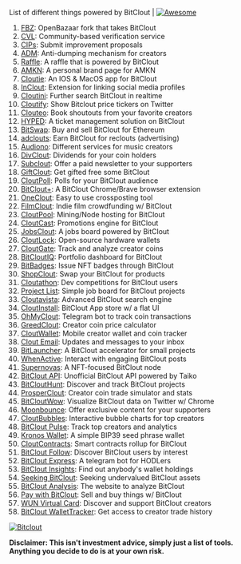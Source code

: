 List of different things powered by BitClout  | [![Awesome](https://cdn.rawgit.com/sindresorhus/awesome/d7305f38d29fed78fa85652e3a63e154dd8e8829/media/badge.svg)](https://github.com/Mentors4EDU/Awesome-Clout)

1. [FBZ](https://github.com/Mentors4EDU/FBZ): OpenBazaar fork that takes  BitClout
2. [CVL](https://www.cvl.ac/): Community-based verification service
3. [CIPs](https://github.com/Mentors4EDU/BitClout-Proposals): Submit improvement proposals
4. [ADM](https://github.com/CloutContracts/ADM): Anti-dumping mechanism for creators
5. [Raffle](https://bitcloutraffle.com/): A raffle that is powered by BitClout
6. [AMKN](https://peer-social.com/): A personal brand page for AMKN
7. [Cloutie](https://bitclout.com/u/CloutieApp): An IOS & MacOS app for BitClout
8. [InClout](https://inclout.io/): Extension for linking social media profiles
9. [Cloutini](https://cloutini.com/): Further search BitClout in realtime
10. [Cloutify](https://chrome.google.com/webstore/detail/cloutify-show-bitclout-pr/mmpacdkjmmnichfpplcpcipgcdphfhdg): Show Bitclout price tickers on Twitter
11. [Clouteo](https://www.clouteo.co/book-shout-out): Book shoutouts from your favorite creators
12. [HYPED](https://hypedtickets.com/): A ticket management solution on BitClout
13. [BitSwap](https://bitswap.network/): Buy and sell BitClout for Ethereum
14. [adclouts](https://adclouts.com/): Earn BitClout for reclouts (advertising)
15. [Audiono](https://audiono.de/): Different services for music creators
16. [DivClout](https://www.divclout.com/): Dividends for your coin holders
17. [Subclout](https://www.subclout.com/): Offer a paid newsletter to your supporters
18. [GiftClout](https://www.giftclout.com/): Get gifted free some BitClout
19. [CloutPoll](https://cloutpoll.com/): Polls for your BitClout audience
20. [BitClout+](https://bitclout.plus/): A BitClout Chrome/Brave browser extension
21. [OneClout](https://oneclout.net/): Easy to use crossposting tool
22. [FilmClout](https://bitclout.com/u/FilmClout): Indie film crowdfunding w/ BitClout
23. [CloutPool](https://bitclout.com/u/CloutPool): Mining/Node hosting for BitClout
24. [CloutCast](https://cloutcast.io/): Promotions engine for BitClout
25. [JobsClout](http://jobclout.me/): A jobs board powered by BitClout
26. [CloutLock](https://bitclout.com/u/CloutLockl): Open-source hardware wallets
27. [CloutGate](https://cloutgate.com/): Track and analyze creator coins
28. [BitCloutIQ](https://bitcloutiq.net/): Portfolio dashboard for BitClout
29. [BitBadges](http://bitbadges.web.app/): Issue NFT badges through BitClout
30. [ShopClout](http://shopclout.me/): Swap your BitClout for products
31. [Cloutathon](https://cloutathon.com/): Dev competitions for BitClout users
32. [Project List](https://project-list.io/): Simple job board for BitClout projects
33. [Cloutavista](https://cloutavista.com/): Advanced BitClout search engine
34. [CloutInstall](https://cloutinstall.app): BitClout App store w/ a flat UI
35. [OhMyClout](https://ohmyclout.com/): Telegram bot to track coin transactions
36. [GreedClout](https://bogdandidenko.github.io/greedclout/): Creator coin price calculator
37. [CloutWallet](https://bitclout.com/u/cloutwallet): Mobile creator wallet and coin tracker
38. [Clout Email](https://cloutemail.com/): Updates and messages to your inbox
39. [BitLauncher](https://bitlauncher.net/): A BitClout accelerator for small projects
40. [WhenActive](https://whenactive.com/global): Interact with engaging BitClout posts
41. [Supernovas](https://www.supernovas.app/): A NFT-focused BitClout node
42. [BitClout API](https://github.com/benjaminwoods/bitclout): Unofficial BitClout API powered by Taiko
43. [BitCloutHunt](https://www.bitclouthunt.com/): Discover and track BitClout projects
44. [ProsperClout](https://www.prosperclout.com/): Creator coin trade simulator and stats
45. [BitCloutWow](https://chrome.google.com/webstore/detail/bitcloutwow-bitclout-on-t/pljnngphhkadegjpkajkcigimjdheedd?hl=en&authuser=1): Visualize BitClout data on Twitter w/ Chrome
46. [Moonbounce](https://getmoonbounce.com/): Offer exclusive content for your supporters
47. [CloutBubbles](https://cloutbubbles.com/): Interactive bubble charts for top creators
48. [BitClout Pulse](https://www.bitcloutpulse.com/): Track top creators and analytics
49. [Kronos Wallet](https://kronoswallet.com/): A simple BIP39 seed phrase wallet
50. [CloutContracts](https://bitclout.com/u/cloutcontracts): Smart contracts rollup for BitClout
51. [BitClout Follow](https://bitcloutfollow.com/): Discover BitClout users by interest
52. [BitClout Express](https://bitclout.express/): A telegram bot for HODLers
53. [BitClout Insights](https://bitcloutinsights.com/): Find out anybody's wallet holdings
54. [Seeking BitClout](https://seekingbitclout.com/): Seeking undervalued BitClout assets
55. [BitClout Analysis](https://www.bitcloutanalysis.com/): The website to analyze BitClout
56. [Pay with BitClout](https://bitclout.com/u/PayWithBitClout): Sell and buy things w/ BitClout
57. [WUN Virtual Card](https://wun.vc/): Discover and support BitClout creators
58. [BitClout WalletTracker](https://chrome.google.com/webstore/detail/bitclout-wallettracker/kgafnekhkfjhjjdmlobajeppoehmjbba): Get access to creator trade history

[![Bitclout](https://img.shields.io/badge/-Follow%20me%20on%20BitClout-red)](https://bitclout.com/u/AMKN)

**Disclaimer: This isn't investment advice, simply just a list of tools. Anything you decide to do is at your own risk.**
